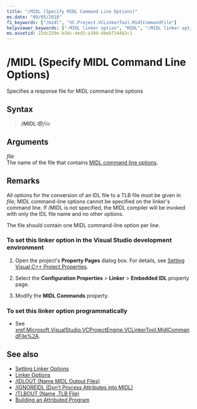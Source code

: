 ```yaml
---
title: "/MIDL (Specify MIDL Command Line Options)"
ms.date: "09/05/2018"
f1_keywords: ["/midl", "VC.Project.VCLinkerTool.MidlCommandFile"]
helpviewer_keywords: ["-MIDL linker option", "MIDL", "/MIDL linker option", "MIDL linker option", "MIDL, command line options"]
ms.assetid: 22dc259e-b34c-4ed3-a380-4beb734482c1
---
```

# /MIDL (Specify MIDL Command Line Options)

Specifies a response file for MIDL command line options

## Syntax

> **/MIDL:\@**<em>file</em>

## Arguments

*file*<br/>
The name of the file that contains [MIDL command line options](/windows/desktop/Midl/general-midl-command-line-syntax).

## Remarks

All options for the conversion of an IDL file to a TLB file must be given in *file*; MIDL command-line options cannot be specified on the linker's command line. If /MIDL is not specified, the MIDL compiler will be invoked with only the IDL file name and no other options.

The file should contain one MIDL command-line option per line.

### To set this linker option in the Visual Studio development environment

1. Open the project's **Property Pages** dialog box. For details, see [Setting Visual C++ Project Properties](../../ide/working-with-project-properties.md).

1. Select the **Configuration Properties** > **Linker** > **Embedded IDL** property page.

1. Modify the **MIDL Commands** property.

### To set this linker option programmatically

- See <xref:Microsoft.VisualStudio.VCProjectEngine.VCLinkerTool.MidlCommandFile%2A>.

## See also

- [Setting Linker Options](../../build/reference/setting-linker-options.md)
- [Linker Options](../../build/reference/linker-options.md)
- [/IDLOUT (Name MIDL Output Files)](../../build/reference/idlout-name-midl-output-files.md)
- [/IGNOREIDL (Don't Process Attributes into MIDL)](../../build/reference/ignoreidl-don-t-process-attributes-into-midl.md)
- [/TLBOUT (Name .TLB File)](../../build/reference/tlbout-name-dot-tlb-file.md)
- [Building an Attributed Program](../../windows/building-an-attributed-program.md)

